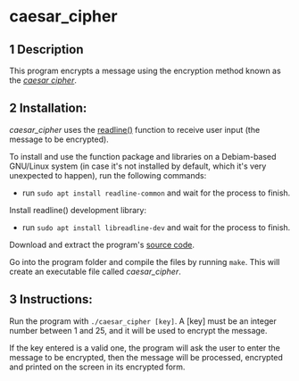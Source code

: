 # caesar_cipher

## 1 **Description**

This program encrypts a message using the encryption method known as the [*caesar cipher*](https://en.wikipedia.org/wiki/Caesar_cipher).

## 2 **Installation:**

*caesar_cipher* uses the [readline()](https://www.man7.org/linux/man-pages/man3/readline.3.html) function to receive user input (the message to be encrypted).

To install and use the function package and libraries on a Debiam-based GNU/Linux system (in case it's not installed by default, which it's very unexpected to happen), run the following commands:
  
  - run `sudo apt install readline-common` and wait for the process to finish.

Install readline() development library:
    
  - run `sudo apt install libreadline-dev` and wait for the process to finish.

Download and extract the program's [source code](https://github.com/dmatavel/caesar_cipher/archive/refs/heads/main.zip).

Go into the program folder and compile the files by running `make`. This will create an executable file called *caesar_cipher*.

## 3 **Instructions:**

Run the program with `./caesar_cipher [key]`. A [key] must be an integer number between 1 and 25, and it will be used to encrypt the message.

If the key entered is a valid one, the program will ask the user to enter the message to be encrypted, then the message will be processed, encrypted and printed on the screen in its encrypted form.
